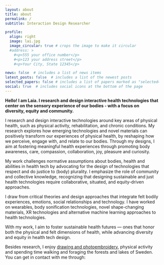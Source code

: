 ```yaml
---
layout: about
title: about
permalink: /
subtitle: Interaction Design Researcher

profile:
  align: right
  image: lai.jpg
  image_circular: true # crops the image to make it circular
  #address: >
    #<p>555 your office number</p>
    #<p>123 your address street</p>
    #<p>Your City, State 12345</p>

news: false  # includes a list of news items
latest_posts: false  # includes a list of the newest posts
selected_papers: false # includes a list of papers marked as "selected={true}"
social: true  # includes social icons at the bottom of the page
---
```


**Hello! I am Laia. I research and design interactive health technologies that center on the sensory experience of our bodies - with a focus on diversity, equity and community.**

I research and design interactive technologies around key areas of physical health, such as physical activity, rehabilitation, and chronic conditions. My research explores how emerging technologies and novel materials can positively transform our experiences of physical health, by reshaping how we perceive, engage with, and relate to our bodies. Through my designs, I aim at fostering meaningful health experiences through promoting body awareness, care, compassion, collaboration, joy, pleasure and curiosity.

My work challenges normative assumptions about bodies, health and abilities in health tech by advocating for the design of technologies that respect and do justice to (body) plurality. I emphasize the role of community and collective knowledge, recognizing that designing sustainable and just health technologies require collaborative, situated, and equity-driven approaches.

I draw from critical theories and design approaches that integrate felt bodily experiences, emotions, social relationships and technology. I have worked on wearables, body sonification technologies, novel shape-changing materials, XR technologies and alternative machine learning approaches to health technologies.

With my work, I aim to foster sustainable health futures — ones that honor both the physical and felt dimensions of health, while advancing diversity and equity in health tech design. 

Besides research, I enjoy [drawing and photoembroidery](https://www.instagram.com/laia.trmvdl/), physical activity and spending time walking and foraging the forests and lakes of Sweden. You can get in contact with me through:
